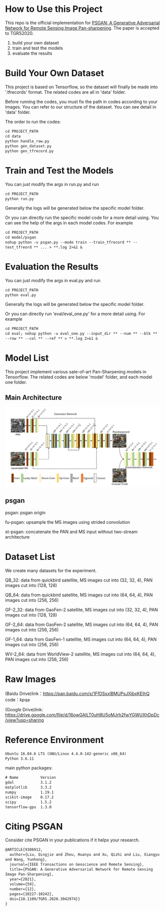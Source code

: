 # How to Use this Project

This repo is the official implementation for [PSGAN: A Generative Adversarial Network for Remote Sensing Image Pan-sharpening](https://ieeexplore.ieee.org/document/9306912). 
The paper is accepted to TGRS2020.

1. build your own dataset
2. train and test the models 
3. evaluate the results

# Build Your Own Dataset

This project is based on Tensorflow, so the dataset will finally be made into '.tfrecords' format. The related codes are all in 'data' folder. 

Before running the codes, you must fix the path in codes according to your images. You can refer to our structure of the dataset. You can see detail in 'data' folder.

The order to run the codes:
```
cd PROJECT_PATH
cd data
python handle_raw.py
python gen_dataset.py
python gen_tfrecord.py
```
# Train and Test the Models 

You can just modify the args in run.py and run
```
cd PROJECT_PATH
python run.py
```

Generally the logs will be generated below the specific model folder.

Or you can directly run the specific model code for a more detail using. You can see the help of the args in each model codes. For example
```
cd PROJECT_PATH
cd model/psgan
nohup python -u psgan.py --mode train --train_tfrecord ** --test_tfreord ** ... > **.log 2>&1 &
```

# Evaluation the Results

You can just modify the args in eval.py and run
```
cd PROJECT_PATH
python eval.py
```

Generally the logs will be generated below the specific model folder.

Or you can directly run 'eval/eval_one.py' for a more detail using. For example
```
cd PROJECT_PATH
cd eval; nohup python -u eval_one.py --input_dir ** --num ** --blk ** --row ** --col ** --ref ** > **.log 2>&1 & 
```

# Model List

This project implement various sate-of-art Pan-Sharpening models in Tensorflow. The related codes are below 'model' folder, and each model one folder.

## Main Architecture
![image](src/psgan.png)

## psgan
psgan: psgan origin   

fu-psgan: upsample the MS images using strided convolution 

st-psgan: concatenate the PAN and MS input without two-stream architecture

# Dataset List

We create many datasets for the experiment.

QB_32: data from quickbird satellite, MS images cut into (32, 32, 4), PAN images cut into (128, 128)

QB_64: data from quickbird satellite, MS images cut into (64, 64, 4), PAN images cut into (256, 256)

GF-2_32: data from GaoFen-2 satellite, MS images cut into (32, 32, 4), PAN images cut into (128, 128)

GF-2_64: data from GaoFen-2 satellite, MS images cut into (64, 64, 4), PAN images cut into (256, 256)

GF-1_64: data from GaoFen-1 satellite, MS images cut into (64, 64, 4), PAN images cut into (256, 256)

WV-2_64: data from WorldView-2 satellite, MS images cut into (64, 64, 4), PAN images cut into (256, 256)

# Raw Images 

(Baidu Drive)link：https://pan.baidu.com/s/1FfDSsxlBMUPsJXjbxKEIhQ 
code：kpqa 

(Google Drive)link: https://drive.google.com/file/d/16owGAILT0uH8U5oMJrh2fwYGWUXhDpDc/view?usp=sharing

# Reference Environment
```
Ubuntu 16.04.6 LTS (GNU/Linux 4.4.0-142-generic x86_64)
Python 3.6.11
```
main python packages:
```
# Name          Version
gdal            3.1.2
matplotlib      3.3.2
numpy           1.19.1
scikit-image    0.17.2
scipy           1.5.2
tensorflow-gpu  1.3.0
```

# Citing PSGAN
Consider cite PSGAN in your publications if it helps your research.

```
@ARTICLE{9306912,
  author={Liu, Qingjie and Zhou, Huanyu and Xu, Qizhi and Liu, Xiangyu and Wang, Yunhong},
  journal={IEEE Transactions on Geoscience and Remote Sensing}, 
  title={PSGAN: A Generative Adversarial Network for Remote Sensing Image Pan-Sharpening}, 
  year={2021},
  volume={59},
  number={12},
  pages={10227-10242},
  doi={10.1109/TGRS.2020.3042974}}
}